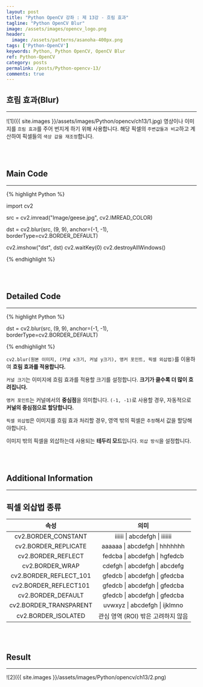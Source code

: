 ```yaml
---
layout: post
title: "Python OpenCV 강좌 : 제 13강 - 흐림 효과"
tagline: "Python OpenCV Blur"
image: /assets/images/opencv_logo.png
header:
  image: /assets/patterns/asanoha-400px.png
tags: ['Python-OpenCV']
keywords: Python, Python OpenCV, OpenCV Blur
ref: Python-OpenCV
category: posts
permalink: /posts/Python-opencv-13/
comments: true
---
```


## 흐림 효과(Blur) ##
----------

![1]({{ site.images }}/assets/images/Python/opencv/ch13/1.jpg)
영상이나 이미지를 `흐림 효과`를 주어 번지게 하기 위해 사용합니다. 해당 픽셀의 `주변값들과 비교`하고 계산하여 픽셀들의 `색상 값을 재조정`합니다.

<br>
<br>

## Main Code ##
----------

{% highlight Python %}

import cv2

src = cv2.imread("Image/geese.jpg", cv2.IMREAD_COLOR)

dst = cv2.blur(src, (9, 9), anchor=(-1, -1), borderType=cv2.BORDER_DEFAULT)

cv2.imshow("dst", dst)
cv2.waitKey(0)
cv2.destroyAllWindows()

{% endhighlight %}

<br>
<br>

## Detailed Code ##
----------

{% highlight Python %}

dst = cv2.blur(src, (9, 9), anchor=(-1, -1), borderType=cv2.BORDER_DEFAULT)

{% endhighlight %}

`cv2.blur(원본 이미지, (커널 x크기, 커널 y크기), 앵커 포인트, 픽셀 외삽법)`를 이용하여 **흐림 효과를 적용합니다.**

`커널 크기`는 이미지에 흐림 효과를 적용할 크기를 설정합니다. **크기가 클수록 더 많이 흐려집니다.**

`앵커 포인트`는 커널에서의 **중심점**을 의미합니다. `(-1, -1)`로 사용할 경우, 자동적으로 **커널의 중심점으로 할당합니다.**

`픽셀 외삽법`은 이미지를 흐림 효과 처리할 경우, 영역 밖의 픽셀은 `추정`해서 값을 할당해야합니다.

이미지 밖의 픽셀을 외삽하는데 사용되는 **테두리 모드**입니다. `외삽 방식`을 설정합니다.

<br>
<br>

## Additional Information ##
----------

## 픽셀 외삽법 종류 ##

|          속성          |                의미                |
|:----------------------:|:----------------------------------:|
|   cv2.BORDER_CONSTANT  |       iiiiii \| abcdefgh \| iiiiiii      |
|  cv2.BORDER_REPLICATE  |       aaaaaa \| abcdefgh \| hhhhhhh      |
|   cv2.BORDER_REFLECT   |       fedcba \| abcdefgh \| hgfedcb      |
|     cv2.BORDER_WRAP    |       cdefgh \| abcdefgh \| abcdefg      |
| cv2.BORDER_REFLECT_101 |       gfedcb \| abcdefgh \| gfedcba      |
|  cv2.BORDER_REFLECT101 |       gfedcb \| abcdefgh \| gfedcba      |
|   cv2.BORDER_DEFAULT   |       gfedcb \| abcdefgh \| gfedcba      |
| cv2.BORDER_TRANSPARENT |       uvwxyz \| abcdefgh \| ijklmno      |
|   cv2.BORDER_ISOLATED  | 관심 영역 (ROI) 밖은 고려하지 않음 |

<br>
<br>

## Result ##
----------

![2]({{ site.images }}/assets/images/Python/opencv/ch13/2.png)


